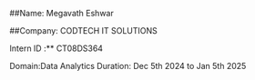 
##Name: Megavath Eshwar

##Company: CODTECH IT SOLUTIONS

Intern ID :** CT08DS364

Domain:Data Analytics
Duration: Dec 5th 2024 to Jan 5th 2025
